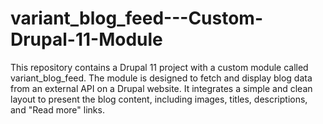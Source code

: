 # variant_blog_feed---Custom-Drupal-11-Module
This repository contains a Drupal 11 project with a custom module called variant_blog_feed. The module is designed to fetch and display blog data from an external API on a Drupal website. It integrates a simple and clean layout to present the blog content, including images, titles, descriptions, and "Read more" links.
